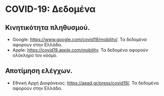 # COVID-19: Δεδομένα 

## Κινητικότητα πληθυσμού.

- Google: https://www.google.com/covid19/mobility/. Τα δεδομένα αφορουν στην Ελλάδα.
- Apple: https://covid19.apple.com/mobility. Τα δεδομένα αφορούν ολόκληρο τον κόσμο.

## Αποτίμηση ελέγχων.

- Εθνική Αρχή Διαφάνειας: https://aead.gr/press/covid19/. Τα δεδομένα αφορούν στην Ελλάδα.

